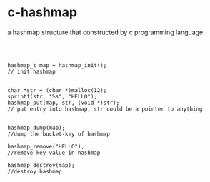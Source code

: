 # c-hashmap
a hashmap structure that constructed by c programming language

<br/>

<pre><code>
hashmap_t map = hashmap_init();
// init hashmap


char *str = (char *)malloc(12);
sprintf(str, "%s", "HELLO");
hashmap_put(map, str, (void *)str);
// put entry into hashmap, str could be a pointer to anything


hashmap_dump(map);
//dump the bucket-key of hashmap

hashmap_remove("HELLO");
//remove key-value in hashmap

hashmap_destroy(map);
//destroy hashmap 
</code></pre>
